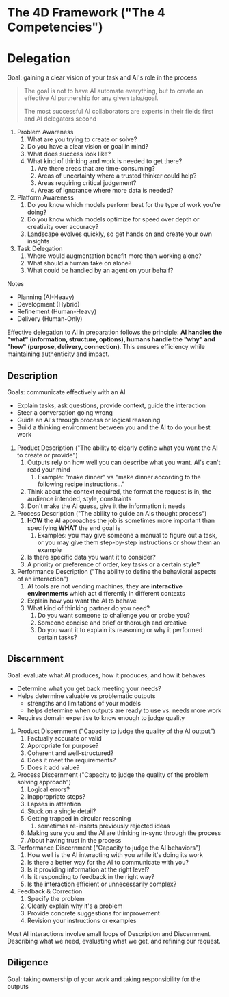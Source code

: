 # The 4D Framework ("The 4 Competencies")

# Delegation

Goal: gaining a clear vision of your task and AI's role in the process

> The goal is not to have AI automate everything, but to create an effective AI partnership for any given taks/goal.
>
> The most successful AI collaborators are experts in their fields first and AI delegators second

1. Problem Awareness
    1. What are you trying to create or solve?
    2. Do you have a clear vision or goal in mind?
    3. What does success look like?
    4. What kind of thinking and work is needed to get there?
        1. Are there areas that are time-consuming?
        2. Areas of uncertainty where a trusted thinker could help?
        3. Areas requiring critical judgement?
        4. Areas of ignorance where more data is needed?
2. Platform Awareness
    1. Do you know which models perform best for the type of work you're doing?
    2. Do you know which models optimize for speed over depth or creativity over accuracy?
    3. Landscape evolves quickly, so get hands on and create your own insights
3. Task Delegation
    1. Where would augmentation benefit more than working alone?
    2. What should a human take on alone?
    3. What could be handled by an agent on your behalf?

Notes

- Planning (AI-Heavy)
- Development (Hybrid)
- Refinement (Human-Heavy)
- Delivery (Human-Only)

Effective delegation to AI in preparation follows the principle: **AI handles the "what" (information, structure,
options),
humans handle the "why" and "how" (purpose, delivery, connection)**. This ensures efficiency while maintaining
authenticity and impact.

## Description

Goals: communicate effectively with an AI

- Explain tasks, ask questions, provide context, guide the interaction
- Steer a conversation going wrong
- Guide an AI's through process or logical reasoning
- Build a thinking environment between you and the AI to do your best work

1. Product Description ("The ability to clearly define what you want the AI to create or provide")
    1. Outputs rely on how well you can describe what you want. AI's can't read your mind
        1. Example: "make dinner" vs "make dinner according to the following recipe instructions..."
    2. Think about the context required, the format the request is in, the audience intended, style, constraints
    3. Don't make the AI guess, give it the information it needs
2. Process Description ("The ability to guide an AIs thought process")
    1. **HOW** the AI approaches the job is sometimes more important than specifying **WHAT** the end goal is
        1. Examples: you may give someone a manual to figure out a task, or you may give them step-by-step instructions
           or show them an example
    2. Is there specific data you want it to consider?
    3. A priority or preference of order, key tasks or a certain style?
3. Performance Description ("The ability to define the behavioral aspects of an interaction")
    1. AI tools are not vending machines, they are **interactive environments** which act differently in different
       contexts
    2. Explain how you want the AI to behave
    3. What kind of thinking partner do you need?
        1. Do you want someone to challenge you or probe you?
        2. Someone concise and brief or thorough and creative
        3. Do you want it to explain its reasoning or why it performed certain tasks?

## Discernment

Goal: evaluate what AI produces, how it produces, and how it behaves

- Determine what you get back meeting your needs?
- Helps determine valuable vs problematic outputs
    - strengths and limitations of your models
    - helps determine when outputs are ready to use vs. needs more work
- Requires domain expertise to know enough to judge quality

1. Product Discernment ("Capacity to judge the quality of the AI output")
    1. Factually accurate or valid
    2. Appropriate for purpose?
    3. Coherent and well-structured?
    4. Does it meet the requirements?
    5. Does it add value?
2. Process Discernment ("Capacity to judge the quality of the problem solving approach")
    1. Logical errors?
    2. Inappropriate steps?
    3. Lapses in attention
    4. Stuck on a single detail?
    5. Getting trapped in circular reasoning
        1. sometimes re-inserts previously rejected ideas
    6. Making sure you and the AI are thinking in-sync through the process
    7. About having trust in the process
3. Performance Discernment ("Capacity to judge the AI behaviors")
    1. How well is the AI interacting with you while it's doing its work
    2. Is there a better way for the AI to communicate with you?
    3. Is it providing information at the right level?
    4. Is it responding to feedback in the right way?
    5. Is the interaction efficient or unnecessarily complex?
4. Feedback & Correction
    1. Specify the problem
    2. Clearly explain why it's a problem
    3. Provide concrete suggestions for improvement
    4. Revision your instructions or examples

Most AI interactions involve small loops of Description and Discernment.
Describing what we need, evaluating what we get, and refining our request.

## Diligence

Goal: taking ownership of your work and taking responsibility for the outputs
